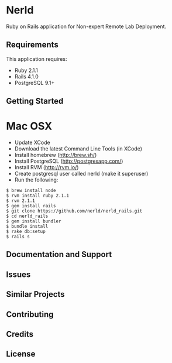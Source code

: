 Nerld
================
Ruby on Rails application for Non-expert Remote Lab Deployment.

Requirements
-------------

This application requires:

- Ruby 2.1.1
- Rails 4.1.0
- PostgreSQL 9.1+

Getting Started
---------------

# Mac OSX
 - Update XCode
 - Download the latest Command Line Tools (in XCode)
 - Install homebrew (http://brew.sh/)
 - Install PostgreSQL (http://postgresapp.com/)
 - Install RVM (http://rvm.io/)
 - Create postgresql user called nerld (make it superuser)
 - Run the following:

```
$ brew install node
$ rvm install ruby 2.1.1
$ rvm 2.1.1
$ gem install rails
$ git clone https://github.com/nerld/nerld_rails.git
$ cd nerld_rails
$ gem install bundler
$ bundle install
$ rake db:setup
$ rails s
```

Documentation and Support
-------------------------

Issues
-------------

Similar Projects
----------------

Contributing
------------

Credits
-------

License
-------
